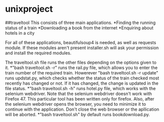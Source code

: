 # unixproject
##traveltool
This consists of three main applications.
*Finding the running status of a train
*Downloading a book from the internet
*Enquiring about hotels in a city 
 
 For all of these applications, beautifulsoup4 is needed, as well as requests module. If these modules aren't present installer.sh will ask your permission and install the required modules. 
 
 
The traveltool.sh file runs the other files depending on the options given to it. 
*"bash traveltool.sh -r" runs the rail.py file, which allows you to enter the train number of the required train. Howerever "bash traveltool.sh -r update" runs updstat.py, which checks whether the status of the train checked most recently has changed or not. If it has changed, the change is updated in the file status.
*"bash traveltool.sh -h" runs hotel.py file, which works with the selenium webdriver. Note that the selenium webdriver doesn't work with Firefox 47. This particular tool has been written only for firefox. Also, after the selenium webdriver opens the browser, you need to minimize it to continue with the application. Don't close the web browser or the apllication will be aborted.
*"bash traveltool.sh" by default runs bookdownload.py.
